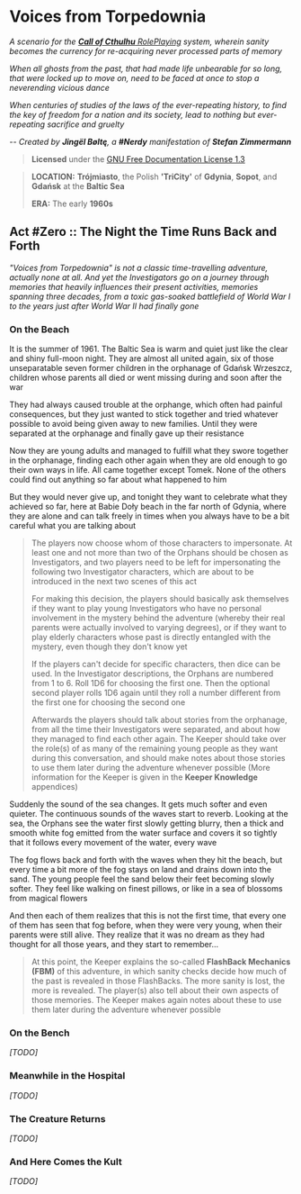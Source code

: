 <!-- Call of Cthulhu :: Voices from Torpedownia

Copyright (C) 2019 Stefan Zimmermann <user@zimmermann.co>

Permission is granted to copy, distribute and/or modify this document
under the terms of the GNU Free Documentation License, Version 1.3
or any later version published by the Free Software Foundation;
with no Invariant Sections, no Front-Cover Texts, and no Back-Cover Texts.
A copy of the license is included in the section entitled "GNU
Free Documentation License".
-->

Voices from Torpedownia
=======================

_A scenario for the [**Call of Cthulhu** RolePlaying](
  https://www.chaosium.com/call-of-cthulhu-rpg/) system,
wherein sanity becomes the currency
for re-acquiring never processed parts of memory_

_When all ghosts from the past,
that had made life unbearable for so long,
that were locked up to move on,
need to be faced at once
to stop a neverending vicious dance_

_When centuries of studies
of the laws of the ever-repeating history,
to find the key of freedom for a nation and its society,
lead to nothing but ever-repeating sacrifice and gruelty_

-- _Created by **Jingël Bøltę**,
a **#Nerdy** manifestation of **Stefan Zimmermann**_

> **Licensed** under the [GNU Free Documentation License 1.3](
    https://www.gnu.org/licenses/fdl.html)

> **LOCATION:** **Trójmiasto**, the Polish **'TriCity'**
> of **Gdynia**, **Sopot**, and **Gdańsk**
> at the **Baltic Sea**
>
> **ERA:** The early **1960s**

Act #Zero :: The Night the Time Runs Back and Forth
---------------------------------------------------

_"Voices from Torpedownia"
is not a classic time-travelling adventure,
actually none at all.
And yet the Investigators go on a journey through memories
that heavily influences their present activities,
memories spanning three decades,
from a toxic gas-soaked battlefield of World War I
to the years just after World War II had finally gone_

### On the Beach

It is the summer of 1961.
The Baltic Sea is warm and quiet
just like the clear and shiny full-moon night.
They are almost all united again,
six of those unseparatable seven former children
in the orphanage of Gdańsk Wrzeszcz,
children whose parents all died or went missing
during and soon after the war

They had always caused trouble at the orphange,
which often had painful consequences,
but they just wanted to stick together
and tried whatever possible
to avoid being given away to new families.
Until they were separated at the orphanage
and finally gave up their resistance

Now they are young adults and managed to fulfill
what they swore together in the orphanage,
finding each other again when they are old enough
to go their own ways in life.
All came together except Tomek.
None of the others could find out anything so far
about what happened to him

But they would never give up,
and tonight they want to celebrate
what they achieved so far,
here at Babie Doły beach in the far north of Gdynia,
where they are alone and can talk freely
in times when you always have to be a bit careful
what you are talking about

> The players now choose
> whom of those characters to impersonate.
> At least one and not more than two of the Orphans
> should be chosen as Investigators,
> and two players need to be left
> for impersonating the following two Investigator characters,
> which are about to be introduced
> in the next two scenes of this act
>
> For making this decision,
> the players should basically ask themselves
> if they want to play young Investigators
> who have no personal involvement
> in the mystery behind the adventure
> (whereby their real parents
> were actually involved to varying degrees),
> or if they want to play elderly characters
> whose past is directly entangled with the mystery,
> even though they don't know yet
>
> If the players can't decide for specific characters,
> then dice can be used.
> In the Investigator descriptions,
> the Orphans are numbered from 1 to 6.
> Roll 1D6 for choosing the first one.
> Then the optional second player rolls 1D6 again
> until they roll a number different from the first one
> for choosing the second one
>
> Afterwards the players should talk about stories
> from the orphanage,
> from all the time their Investigators were separated,
> and about how they managed to find each other again.
> The Keeper should take over the role(s)
> of as many of the remaining young people as they want
> during this conversation,
> and should make notes about those stories
> to use them later during the adventure
> whenever possible
> (More information for the Keeper is given
> in the **Keeper Knowledge** appendices)

Suddenly the sound of the sea changes.
It gets much softer and even quieter.
The continuous sounds of the waves start to reverb.
Looking at the sea,
the Orphans see the water first slowly getting blurry,
then a thick and smooth white fog
emitted from the water surface
and covers it so tightly
that it follows every movement of the water, every wave

The fog flows back and forth with the waves
when they hit the beach,
but every time a bit more of the fog stays on land
and drains down into the sand.
The young people feel the sand below their feet
becoming slowly softer.
They feel like walking on finest pillows,
or like in a sea of blossoms from magical flowers

And then each of them realizes
that this is not the first time,
that every one of them has seen that fog before,
when they were very young,
when their parents were still alive.
They realize that it was no dream
as they had thought for all those years,
and they start to remember...

> At this point, the Keeper explains the so-called
> **FlashBack Mechanics (FBM)** of this adventure,
> in which sanity checks decide
> how much of the past is revealed in those FlashBacks.
> The more sanity is lost,
> the more is revealed.
> The player(s) also tell about
> their own aspects of those memories.
> The Keeper makes again notes about these
> to use them later during the adventure
> whenever possible

### On the Bench

_\[TODO\]_

### Meanwhile in the Hospital

_\[TODO\]_

### The Creature Returns

_\[TODO\]_

### And Here Comes the Kult

_\[TODO\]_
